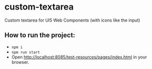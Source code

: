 # custom-textarea

Custom textarea for UI5 Web Components (with icons like the input) 


## How to run the project:
- `npm i`
- `npm run start`
- Open [http://localhost:8085/test-resources/pages/index.html](http://localhost:8085/test-resources/pages/index.html) in your browser.

